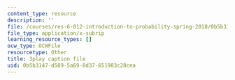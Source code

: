 ```yaml
---
content_type: resource
description: ''
file: /courses/res-6-012-introduction-to-probability-spring-2018/0b5b3147d5895a698d37651983c28cea_GARQ31BrKQA.vtt
file_type: application/x-subrip
learning_resource_types: []
ocw_type: OCWFile
resourcetype: Other
title: 3play caption file
uid: 0b5b3147-d589-5a69-8d37-651983c28cea
---
```

